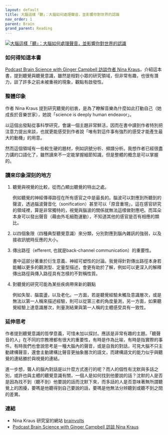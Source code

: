 ```yaml
---
layout: default
title: 大腦這樣「聽」：大腦如何處理聲音，並影響你對世界的認識
nav_order: 1
parent: Brain
grand_parent: Reading
---
```

[![大腦這樣「聽」：大腦如何處理聲音，並影響你對世界的認識](https://im1.book.com.tw/image/getImage?i=https://www.books.com.tw/img/001/094/55/0010945506.jpg&w=187&h=187&v=63a431b3)](https://www.books.com.tw/products/E050150352)

### 如何得知這本書
[Podcast Brain Science with Ginger Campbell 訪談作者 Nina Kraus](https://brainsciencepodcast.com/bsp/2022/192-kraus)，介紹這本書，提到聽覺與聽覺意識，雖然是相對小眾的研究領域，但非常有趣，也很有潛力，談了許多之前未被重視的現象，觀點有啟發性。

### 整體印象
作者 Nina Kraus 提到研究聽覺的初衷，是為了瞭解音樂為什麼如此打動自己（她成長於音樂世家），她說「science is deeply human endeavor」。

以這個出發點從事科學研究，會讓一個主題非常鮮活，因而在書中讀到作者特別把注意力提出來談，也就更能感受到作者說「唯有對這件事有強烈的感受才能產生最大的動機」的用意。

然而這個領域有一些較生硬的題材，例如訊號分析、頻譜分析。我想作者已經很盡力講的口語化了，雖然讀來不一定能掌握細節知識，但是整體的概念是可以掌握的。

### 讀來印象深刻的地方
1. 聽覺與視覺的比較，從而凸顯出聽覺的特出之處。

    例如聽覺的神經傳導路徑在所有感官之中是最長的。腦波可以對應到所聽到的聲波，透過腦波聲音化（sonification）甚至可以「原音重現」，這在感官研究的領域裡，算是非常獨特的，視覺與腦波的關係就無法這樣做對應吧。而耳朵本身可以發出聲音（藉由外毛細胞運動），不知道其他的感官是否有相應的類比。

2. 以四個象限（四種典型聽覺意識）來分類，分別對應到腦內雜訊的強弱，以及接收訊號時反應的大小。

3. 傳出路徑（efferent, 也就是back-channel communication）的重要性。

    書中這部分著重於衍生意義、神經可塑性的討論。我覺得針對傳出路徑本身若能輔以更多的觀測型、定量型描述，會更有助於了解，例如可以更深入的解釋傳出路徑與傳入路徑具有怎樣的不對稱性質。

4. 對聽覺的研究可能為某些疾病帶來新的觀點

    例如失智、腦震盪，以及老化。一方面，若是聽覺經驗未觸及意識層次，或是無法以第一人稱來描述經驗，則可以從第三者的角度量測，另一方面，如果聽覺經驗上達意識層次，則量測結果與第一人稱的主體感受具有一致性。

### 延伸思考
作者提到聽覺意識的哲學意義，可惜未加以探討。應該是非常有趣的主題。「聽聲音的人」在不同的宗教裡都有很大的重要性，有時是作為比喻，有時是指實際的事件。有時我們也會說思考是一種大腦內的聲音，或是自我的對話，可見大腦不只主動建構聲音，還會主動建構比聲音更抽象層次的語文，而建構語文的能力似乎與聽覺的連結勝於與視覺的連結。

進一步想，聾人的腦內對話是以什麼方式進行的呢？而人的個性有沈默與多話之別，或許也與主體的聽覺意識有關，一個人是如何找到他要說的話？沈默的人是否是因為找不到（聽不到）他要說的話而沈默下來，而多話的人是否意味著無所謂聽覺上的困擾，要嗎是他聽得到自己要說的話，要嗎是他無法分辨聽到或聽不到之間的差異。

### 連結
- Nina Kraus 研究室的網站 [brainvolts](https://brainvolts.northwestern.edu)
- [Podcast Brain Science with Ginger Campbell 訪談 Nina Kraus](https://brainsciencepodcast.com/bsp/2022/192-kraus)
